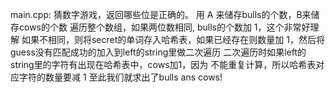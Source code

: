 main.cpp:
猜数字游戏，返回哪些位是正确的。
用 A 来储存bulls的个数，B来储存cows的个数
遍历整个数组，如果两位数相同, bulls的个数加 1，这个非常好理解
如果不相同，则将secret的单词存入哈希表，如果已经存在则数量加 1，然后将
guess没有匹配成功的加入到left的string里做二次遍历
二次遍历时如果left的string里的字符有出现在哈希表中，cows加1，因为
不能重复计算，所以哈希表对应字符的数量要减 1
至此我们就求出了bulls ans cows!
